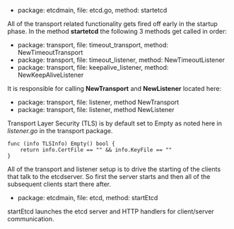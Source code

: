 
* package: etcdmain, file: etcd.go, method: startetcd

All of the transport related functionality gets fired off early in the startup phase.
In the method **startetcd** the following 3 methods get called in order:

* package: transport, file: timeout_transport, method: NewTimeoutTransport
* package: transport, file: timeout_listener,  method: NewTimeoutListener
* package: transport, file: keepalive_listener, method: NewKeepAliveListener

It is responsible for calling **NewTransport** and **NewListener** located here:

* package: transport, file: listener, method NewTransport
* package: transport, file: listener, method NewListener

Transport Layer Security (TLS) is by default set to Empty as noted here
in *listener.go* in the transport package.

```
func (info TLSInfo) Empty() bool {
	return info.CertFile == "" && info.KeyFile == ""
}
```

All of the transport and listener setup is to drive the starting of the clients
that talk to the etcdserver.  So first the server starts and then all of the
subsequent clients start there after.

* package: etcdmain, file: etcd, method: startEtcd

startEtcd launches the etcd server and HTTP handlers for client/server communication.
